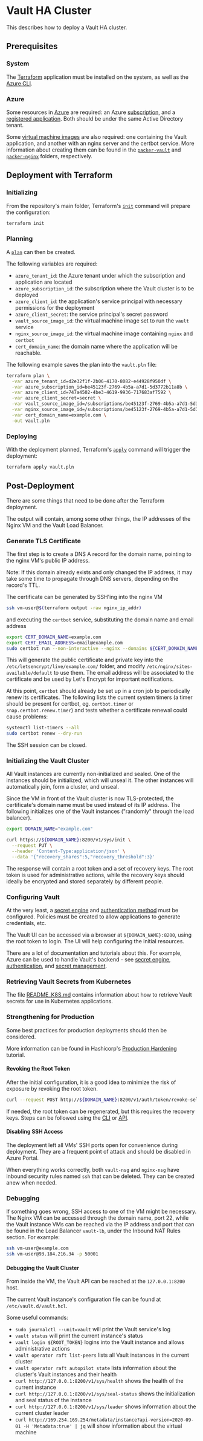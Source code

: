 # Vault HA Cluster

This describes how to deploy a Vault HA cluster.

## Prerequisites

### System

The [Terraform](https://www.terraform.io/) application must be installed on the system, as well as the [Azure CLI](https://docs.microsoft.com/en-us/cli/azure/).

### Azure

Some resources in [Azure](https://azure.microsoft.com/en-us/) are required: an Azure [subscription](https://portal.azure.com/#blade/Microsoft_Azure_Billing/SubscriptionsBlade), and a [registered application](https://portal.azure.com/#blade/Microsoft_AAD_RegisteredApps/ApplicationsListBlade). Both should be under the same Active Directory tenant.

Some [virtual machine images](https://portal.azure.com/#blade/HubsExtension/BrowseResource/resourceType/Microsoft.Compute%2Fimages) are also required: one containing the Vault application, and another with an nginx server and the certbot service. More information about creating them can be found in the [`packer-vault`](packer-vault/README.md) and [`packer-nginx`](packer-nginx/README.md) folders, respectively.

## Deployment with Terraform

### Initializing

From the repository's main folder, Terraform's [`init`](https://www.terraform.io/docs/cli/commands/init.html) command will prepare the configuration:

```bash
terraform init
```

### Planning

A [`plan`](https://www.terraform.io/docs/cli/commands/plan.html) can then be created.

The following variables are required:

* `azure_tenant_id`: the Azure tenant under which the subscription and application are located
* `azure_subscription_id`: the subscription where the Vault cluster is to be deployed
* `azure_client_id`: the application's service principal with necessary permissions for the deployment
* `azure_client_secret`: the service principal's secret password
* `vault_source_image_id`: the virtual machine image set to run the `vault` service
* `nginx_source_image_id`: the virtual machine image containing `nginx` and `certbot`
* `cert_domain_name`: the domain name where the application will be reachable.

The following example saves the plan into the `vault.pln` file:

```bash
terraform plan \
  -var azure_tenant_id=d2e32f1f-2b06-4170-8082-e44928f950df \
  -var azure_subscription_id=be45123f-2769-4b5a-a7d1-5d3772b11a8b \
  -var azure_client_id=747a4502-4be3-4619-9936-717683af7592 \
  -var azure_client_secret=secret \
  -var vault_source_image_id=/subscriptions/be45123f-2769-4b5a-a7d1-5d3772b11a8b/resourceGroups/my-resource-group/providers/Microsoft.Compute/images/vault-image \
  -var nginx_source_image_id=/subscriptions/be45123f-2769-4b5a-a7d1-5d3772b11a8b/resourceGroups/my-resource-group/providers/Microsoft.Compute/images/nginx-image \
  -var cert_domain_name=example.com \
  -out vault.pln
```

### Deploying

With the deployment planned, Terraform's [`apply`](https://www.terraform.io/docs/cli/commands/apply.html) command will trigger the deployment:

```bash
terraform apply vault.pln
```

## Post-Deployment

There are some things that need to be done after the Terraform deployment.

The output will contain, among some other things, the IP addresses of the Nginx VM and the Vault Load Balancer.

### Generate TLS Certificate

The first step is to create a DNS A record for the domain name, pointing to the nginx VM's public IP address.

Note: If this domain already exists and only changed the IP address, it may take some time to propagate through DNS servers, depending on the record's TTL.

The certificate can be generated by SSH'ing into the nginx VM

```bash
ssh vm-user@$(terraform output -raw nginx_ip_addr)
```

and executing the `certbot` service, substituting the domain name and email address

```bash
export CERT_DOMAIN_NAME=example.com
export CERT_EMAIL_ADDRESS=email@example.com
sudo certbot run --non-interactive --nginx --domains ${CERT_DOMAIN_NAME} --email ${CERT_EMAIL_ADDRESS} --agree-tos
```

This will generate the public certificate and private key into the `/etc/letsencrypt/live/example.com/` folder, and modify `/etc/nginx/sites-available/default` to use them. The email address will be associated to the certificate and be used by Let's Encrypt for important notifications.

At this point, `certbot` should already be set up in a cron job to periodically renew its certificates. The following lists the current system timers (a timer should be present for certbot, eg. `certbot.timer` or `snap.certbot.renew.timer`) and tests whether a certificate renewal could cause problems:

```bash
systemctl list-timers --all
sudo certbot renew --dry-run
```

The SSH session can be closed.

### Initializing the Vault Cluster

All Vault instances are currently non-initialized and sealed. One of the instances should be initialized, which will unseal it. The other instances will automatically join, form a cluster, and unseal.

Since the VM in front of the Vault cluster is now TLS-protected, the certificate's domain name must be used instead of its IP address. The following initializes one of the Vault instances ("randomly" through the load balancer).

```bash
export DOMAIN_NAME="example.com"

curl https://${DOMAIN_NAME}:8200/v1/sys/init \
  --request PUT \
  --header 'Content-Type:application/json' \
  --data '{"recovery_shares":5,"recovery_threshold":3}'
```

The response will contain a root token and a set of recovery keys. The root token is used for administrative actions, while the recovery keys should ideally be encrypted and stored separately by different people.

### Configuring Vault

At the very least, a [secret engine](https://www.vaultproject.io/docs/secrets) and [authentication method](https://www.vaultproject.io/docs/auth) must be configured. Policies must be created to allow applications to generate credentials, etc.

The Vault UI can be accessed via a browser at `${DOMAIN_NAME}:8200`, using the root token to login. The UI will help configuring the initial resources.

There are a lot of documentation and tutorials about this. For example, Azure can be used to handle Vault's backend - see [secret engine](https://www.vaultproject.io/api/secret/azure), [authentication](https://www.vaultproject.io/api/auth/azure), and [secret management](https://learn.hashicorp.com/tutorials/vault/azure-secrets).

### Retrieving Vault Secrets from Kubernetes

The file [README_K8S.md](./README_K8S.md) contains information about how to retrieve Vault secrets for use in Kubernetes applications.

### Strengthening for Production

Some best practices for production deployments should then be considered.

More information can be found in Hashicorp's [Production Hardening](https://learn.hashicorp.com/tutorials/vault/production-hardening) tutorial.

#### Revoking the Root Token

After the initial configuration, it is a good idea to minimize the risk of exposure by revoking the root token.

```bash
curl --request POST http://${DOMAIN_NAME}:8200/v1/auth/token/revoke-self --header "X-Vault-Token: ${ROOT_TOKEN}"
```

If needed, the root token can be regenerated, but this requires the recovery keys. Steps can be followed using the [CLI](https://learn.hashicorp.com/tutorials/vault/generate-root) or [API](https://www.vaultproject.io/api-docs/system/generate-root).

#### Disabling SSH Access

The deployment left all VMs' SSH ports open for convenience during deployment. They are a frequent point of attack and should be disabled in Azure Portal.

When everything works correctly, both `vault-nsg` and `nginx-nsg` have inbound security rules named `ssh` that can be deleted. They can be created anew when needed.

### Debugging

If something goes wrong, SSH access to one of the VM might be necessary. The Nginx VM can be accessed through the domain name, port 22, while the Vault instance VMs can be reached via the IP address and port that can be found in the Load Balancer `vault-lb`, under the Inbound NAT Rules section. For example:

```bash
ssh vm-user@example.com
ssh vm-user@93.184.216.34 -p 50001
```

#### Debugging the Vault Cluster

From inside the VM, the Vault API can be reached at the `127.0.0.1:8200` host.

The current Vault instance's configuration file can be found at `/etc/vault.d/vault.hcl`.

Some useful commands:

* `sudo journalctl --unit=vault` will print the Vault service's log
* `vault status` will print the current instance's status
* `vault login ${ROOT_TOKEN}` logins into the Vault instance and allows administrative actions
* `vault operator raft list-peers` lists all Vault instances in the current cluster
* `vault operator raft autopilot state` lists information about the cluster's Vault instances and their health
* `curl http://127.0.0.1:8200/v1/sys/health` shows the health of the current instance
* `curl http://127.0.0.1:8200/v1/sys/seal-status` shows the initialization and seal status of the instance
* `curl http://127.0.0.1:8200/v1/sys/leader` shows information about the current cluster leader
* `curl http://169.254.169.254/metadata/instance?api-version=2020-09-01 -H 'Metadata:true' | jq` will show information about the virtual machine
